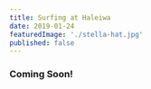 ```yaml
---
title: Surfing at Haleiwa
date: 2019-01-24
featuredImage: './stella-hat.jpg'
published: false
---
```


### Coming Soon!